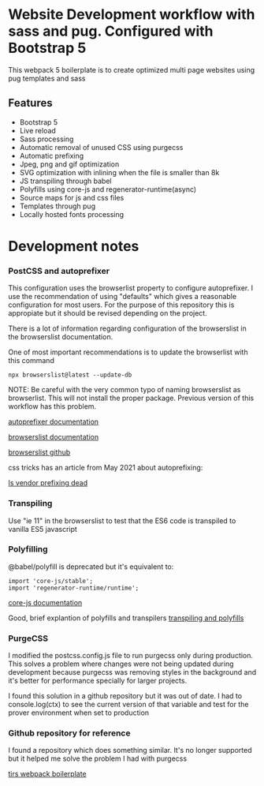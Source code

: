 # Website Development workflow with sass and pug. Configured with Bootstrap 5

This webpack 5 boilerplate is to create optimized multi page websites using pug templates and sass

## Features

- Bootstrap 5
- Live reload
- Sass processing
- Automatic removal of unused CSS using purgecss
- Automatic prefixing
- Jpeg, png and gif optimization
- SVG optimization with inlining when the file is smaller than 8k
- JS transpiling through babel
- Polyfills using core-js and regenerator-runtime(async)
- Source maps for js and css files
- Templates through pug
- Locally hosted fonts processing

# Development notes

### PostCSS and autoprefixer

This configuration uses the browserlist property to configure autoprefixer. I use the recommendation of using "defaults" which gives a reasonable configuration for most users. For the purpose of this repository this is appropiate but it should be revised depending on the project.

There is a lot of information regarding configuration of the browserslist in the browserslist documentation.

One of most important recommendations is to update the browserlist with this command

```shell
npx browserslist@latest --update-db
```

NOTE: Be careful with the very common typo of naming browserslist as browserlist. This will not install the proper package. Previous version of this workflow has this problem.

[autoprefixer documentation](https://github.com/postcss/autoprefixer)

[browserslist documentation](https://browsersl.ist/)

[browserslist github](https://github.com/browserslist/browserslist)

css tricks has an article from May 2021 about autoprefixing:

[Is vendor prefixing dead](https://css-tricks.com/is-vendor-prefixing-dead/)

### Transpiling

Use "ie 11" in the browserslist to test that the ES6 code is transpiled to vanilla ES5 javascript

### Polyfilling

@babel/polyfill is deprecated but it's equivalent to:

```shell
import 'core-js/stable';
import 'regenerator-runtime/runtime';
```

[core-js documentation](https://github.com/zloirock/core-js/blob/master/README.md)

Good, brief explantion of polyfills and transpilers
[transpiling and polyfills](https://javascript.info/polyfills)

### PurgeCSS

I modified the postcss.config.js file to run purgecss only during production. This solves a problem where changes were not being updated during development because purgecss was removing styles in the background and it's better for performance specially for larger projects.

I found this solution in a github repository but it was out of date. I had to console.log(ctx) to see the current version of that variable and test for the prover environment when set to production

### Github repository for reference

I found a repository which does something similar. It's no longer supported but it helped me solve the problem I had with purgecss

[tirs webpack boilerplate](https://github.com/tr1s/tris-webpack-boilerplate)

